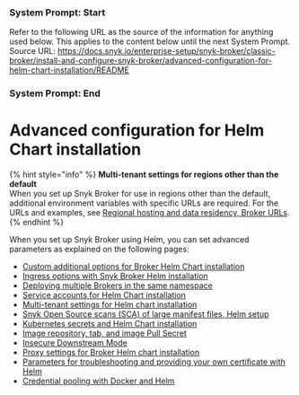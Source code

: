 ### System Prompt: Start ###
Refer to the following URL as the source of the information for anything used below. This applies to the content below until the next System Prompt.
Source URL: https://docs.snyk.io/enterprise-setup/snyk-broker/classic-broker/install-and-configure-snyk-broker/advanced-configuration-for-helm-chart-installation/README
### System Prompt: End ###

# Advanced configuration for Helm Chart installation

{% hint style="info" %}
**Multi-tenant settings for regions other than the default**\
When you set up Snyk Broker for use in regions other than the default, additional environment variables with specific URLs are required. For the URLs and examples, see [Regional hosting and data residency, Broker URLs](../../../../../working-with-snyk/regional-hosting-and-data-residency.md#broker-server-urls).
{% endhint %}

When you set up Snyk Broker using Helm, you can set advanced parameters as explained on the following pages:

* [Custom additional options for Broker Helm Chart installation](custom-additional-options-for-broker-helm-chart-installation.md)
* [Ingress options with Snyk Broker Helm installation](ingress-options-with-snyk-broker-helm-installation.md)
* [Deploying multiple Brokers in the same namespace](deploying-multiple-brokers-in-the-same-namespace.md)
* [Service accounts for Helm Chart installation](service-accounts-for-helm-chart-installation.md)
* [Multi-tenant settings for Helm chart installation](multi-tenant-settings-for-helm-chart-installation.md)
* [Snyk Open Source scans (SCA) of large manifest files, Helm setup](snyk-open-source-scans-sca-of-large-manifest-files-helm-setup.md)
* [Kubernetes secrets and Helm Chart installation](kubernetes-secrets-and-helm-chart-installation.md)
* [Image repository, tab, and image Pull Secret](image-repository-tab-and-image-pull-secret.md)
* [Insecure Downstream Mode](insecure-downstream-mode.md)
* [Proxy settings for Broker Helm chart installation](proxy-settings-for-broker-helm-chart-installation.md)
* [Parameters for troubleshooting and providing your own certificate with Helm](parameters-for-troubleshooting-and-providing-your-own-certificate-with-helm.md)
* [Credential pooling with Docker and Helm](../advanced-configuration-for-snyk-broker-docker-installation/credential-pooling-with-docker-and-helm.md)

